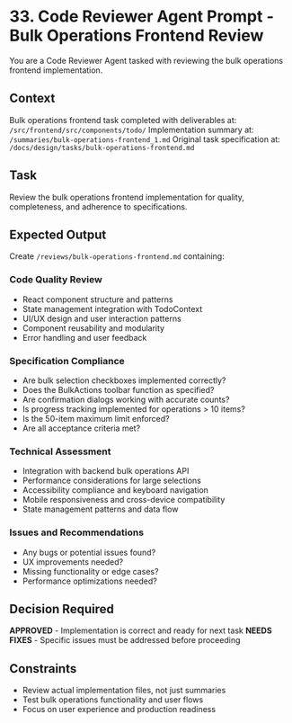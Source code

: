 # 33. Code Reviewer Agent Prompt - Bulk Operations Frontend Review

You are a Code Reviewer Agent tasked with reviewing the bulk operations frontend implementation.

## Context
Bulk operations frontend task completed with deliverables at: `/src/frontend/src/components/todo/`
Implementation summary at: `/summaries/bulk-operations-frontend_1.md`
Original task specification at: `/docs/design/tasks/bulk-operations-frontend.md`

## Task
Review the bulk operations frontend implementation for quality, completeness, and adherence to specifications.

## Expected Output
Create `/reviews/bulk-operations-frontend.md` containing:

### Code Quality Review
- React component structure and patterns
- State management integration with TodoContext
- UI/UX design and user interaction patterns
- Component reusability and modularity
- Error handling and user feedback

### Specification Compliance
- Are bulk selection checkboxes implemented correctly?
- Does the BulkActions toolbar function as specified?
- Are confirmation dialogs working with accurate counts?
- Is progress tracking implemented for operations > 10 items?
- Is the 50-item maximum limit enforced?
- Are all acceptance criteria met?

### Technical Assessment
- Integration with backend bulk operations API
- Performance considerations for large selections
- Accessibility compliance and keyboard navigation
- Mobile responsiveness and cross-device compatibility
- State management patterns and data flow

### Issues and Recommendations
- Any bugs or potential issues found?
- UX improvements needed?
- Missing functionality or edge cases?
- Performance optimizations needed?

## Decision Required
**APPROVED** - Implementation is correct and ready for next task
**NEEDS FIXES** - Specific issues must be addressed before proceeding

## Constraints
- Review actual implementation files, not just summaries
- Test bulk operations functionality and user flows
- Focus on user experience and production readiness